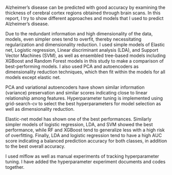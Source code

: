 Alzheimer’s disease can be predicted with good accuracy by examining the thickness of cerebral cortex regions obtained through brain scans. In this report, I try to show different approaches and models that I used to predict Alzheimer’s disease.


Due to the redundant information and high dimensionality of the data, models, even simpler ones tend to overfit, thereby necessitating regularization and dimensionality reduction. I used simple models of Elastic net, Logistic regression, Linear discriminant analysis (LDA), and Support Vector Machines (SVM), as well as ensembled tree-based models including XGBoost and Random Forest models in this study to make a comparison of best-performing models. I also used PCA and autoencoders as dimensionality reduction techniques, which then fit within the models for all models except elastic net.

PCA and variational autoencoders have shown similar information (variance) preservation and similar scores indicating close to linear relationship among features. Hyperparameter tuning is implemented using grid-search-cv to select the best hyperparameters for model selection as well as dimensionality reduction.

Elastic-net model has shown one of the best performances. Similarly simpler models of logistic regression, LDA, and SVM showed the best performance, while RF and XGBoost tend to generalize less with a high risk of overfitting. Finally, LDA and logistic regression tend to have a high AUC score indicating a balanced prediction accuracy for both classes, in addition to the best overall accuracy.

 I used mlflow as well as manual experiments of tracking hyperparameter tuning. I have added the hyperparameter experiment documents and codes together.
